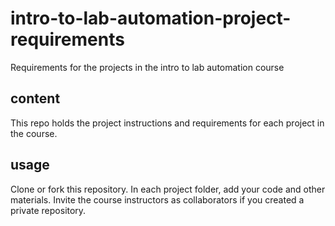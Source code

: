 # intro-to-lab-automation-project-requirements
Requirements for the projects in the intro to lab automation course

## content
This repo holds the project instructions and requirements for each project in the course.

## usage
Clone or fork this repository. In each project folder, add your code and other materials. Invite the course instructors as collaborators if you created a private repository.
